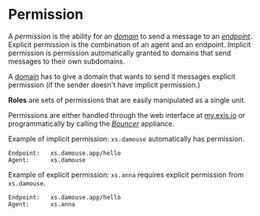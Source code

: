 # Permission

A *permission* is the ability for an [*domain*][domain] to send a message to an [*endpoint*][endpoint]. Explicit permission is the combination of an agent and an endpoint. Implicit permission is permission automatically granted to domains that send messages to their own subdomains. 

A [domain][domain] has to give a domain that wants to send it messages explicit permission (if the sender doesn't have implicit permission.)

**Roles** are sets of permissions that are easily manipulated as a single unit. 

Permissions are either handled through the web interface at [my.exis.io](https://my.exis.io) or programmatically by calling the [*Bouncer*][bouncer] appliance.

<!-- A certificate, public key, and private key that tie the name of the allowed party to an endpoint. Certificate that consists of an [[endpoint|Endpoint]], the public key of its holder, and a signature by the issuing party. A permission object is only required for *horizontal* and *upward* endpoints. -->

Example of implicit permission: `xs.damouse` automatically has permission.

```
Endpoint:   xs.damouse.app/hello
Agent:      xs.damouse
```

Example of explicit permission: `xs.anna` requires explicit permission from `xs.damouse`.

```
Endpoint:   xs.damouse.app/hello
Agent:      xs.anna
```

<!-- 
## Granting Permissions

## Permission Flows

Flows which relate to the ability of agents to make calls. 

### Challenge Flow

The process by which a sender proves to intermediate nodes that the given message is expected by a set of receivers. 

* Domain *xs.a* sends message to unowned domain *xs.b*
* Node holds message and replies with **CHALLENGE**
* Client returns **RESPONSE**
* Node holds public key of permissions object. 

Is a set of held messages a vulnerability?

**CHALLENGE** contains a nonce. 

**RESPONSE** is a permissions certificate: ([*endpointset*], *certificate*).

#### Pull Flow

The process by which an agent requests permission for a given endpoint. 

#### Push Flow

The process by which a domain offers an agent permissions.

#### Permission Revocation Flow

The process by which a permission or set of permissions is removed from an agent. Again, either revocation lists, OCSP, or auth-hosted checking.
 -->

<!-- Reference for TOC -->

[message]:/pages/riffle/Message.md
[agent]:/pages/riffle/Agent.md
[node]:/pages/fabric/Node.md
[fabric]:/pages/fabric/Fabric.md
[domain]:/pages/riffle/Domain.md
[action]:/pages/riffle/Agent.md
[endpoint]:/pages/riffle/Endpoint.md
[samples]:/pages/samples/Samples.md

[auth]:/pages/appliances/Auth-Appliance.md
[bouncer]:/pages/appliances/Bouncer-Appliance.md

[perm]:/pages/security/Permission.md


